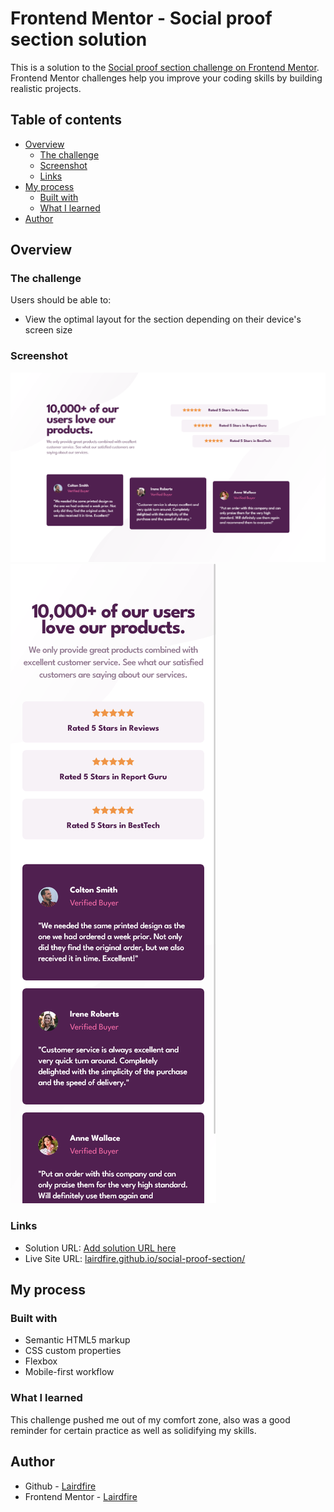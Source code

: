 # Frontend Mentor - Social proof section solution

This is a solution to the [Social proof section challenge on Frontend Mentor](https://www.frontendmentor.io/challenges/social-proof-section-6e0qTv_bA). Frontend Mentor challenges help you improve your coding skills by building realistic projects. 

## Table of contents

- [Overview](#overview)
  - [The challenge](#the-challenge)
  - [Screenshot](#screenshot)
  - [Links](#links)
- [My process](#my-process)
  - [Built with](#built-with)
  - [What I learned](#what-i-learned)
- [Author](#author)

## Overview

### The challenge

Users should be able to:

- View the optimal layout for the section depending on their device's screen size

### Screenshot

![Desktop screenshot](./images/desktop-screenshot.png)
![Mobile screenshot](./images/mobile-screenshot.png)

### Links

- Solution URL: [Add solution URL here](https://your-solution-url.com)
- Live Site URL: [lairdfire.github.io/social-proof-section/](lairdfire.github.io/social-proof-section/)

## My process

### Built with

- Semantic HTML5 markup
- CSS custom properties
- Flexbox
- Mobile-first workflow

### What I learned

This challenge pushed me out of my comfort zone, also was a good reminder for certain practice as well as solidifying my skills.

## Author

- Github - [Lairdfire](https://github.com/Lairdfire/)
- Frontend Mentor - [Lairdfire](https://www.frontendmentor.io/profile/Lairdfire)